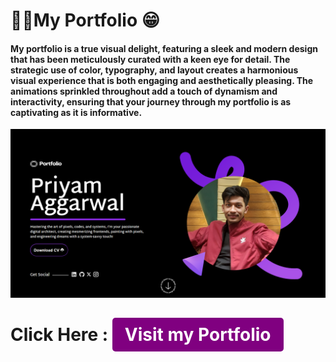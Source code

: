 # ✌🏻My Portfolio 😁

#### My portfolio is a true visual delight, featuring a sleek and modern design that has been meticulously curated with a keen eye for detail. The strategic use of color, typography, and layout creates a harmonious visual experience that is both engaging and aesthetically pleasing. The animations sprinkled throughout add a touch of dynamism and interactivity, ensuring that your journey through my portfolio is as captivating as it is informative.


<img src="images/screenshot.png" alt="Your Image">


# Click Here : <a href="https://priyamaggarwal18.github.io/Portfolio/" target="_blank" style="background-color: purple; color: white; padding: 10px 20px; border-radius: 5px; text-decoration: none;">Visit my Portfolio</a>


